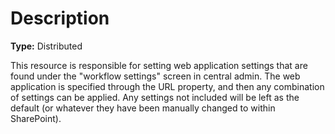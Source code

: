 # Description

**Type:** Distributed

This resource is responsible for setting web application settings that are
found under the "workflow settings" screen in central admin. The web
application is specified through the URL property, and then any combination of
settings can be applied. Any settings not included will be left as the default
(or whatever they have been manually changed to within SharePoint).
